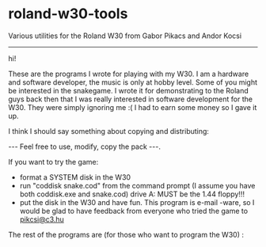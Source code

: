 # roland-w30-tools
Various utilities for the Roland W30 from Gabor Pikacs and Andor Kocsi

---


hi!

These are the programs I wrote for playing with my W30.
I am a hardware and software developer, the music is only at hobby level.
Some of you might be interested in the snakegame. I wrote it for
demonstrating to the Roland guys back then that I was really interested
in software development for the W30. They were simply ignoring me :(
I had to earn some money so I gave it up.

I think I should say something about copying and distributing:

 --- Feel free to use, modify, copy the pack ---.

If you want to try the game:
- format a SYSTEM disk in the W30
- run "coddisk snake.cod" from the command prompt
  (I assume you have both coddisk.exe and snake.cod)
  drive A: MUST be the 1.44 floppy!!!
- put the disk in the W30 and have fun.
This program is e-mail -ware, so I would be glad to have
feedback from everyone who tried the game to
	pikcsi@c3.hu

The rest of the programs are (for those who want to program the W30) :
